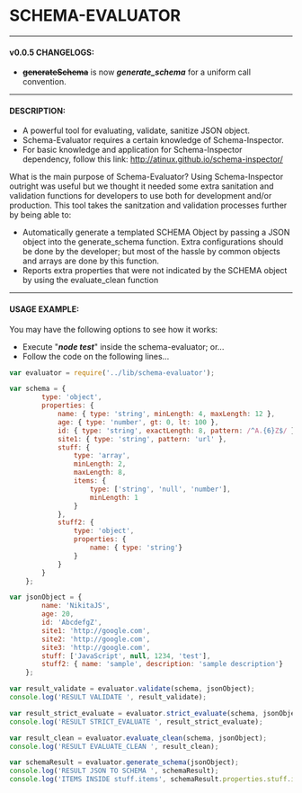 # SCHEMA-EVALUATOR #
- - - -
#### v0.0.5 CHANGELOGS: ####
* __~~generateSchema~~__ is now ___generate_schema___ for a uniform call convention.
- - - -

#### DESCRIPTION: ####
* A powerful tool for evaluating, validate, sanitize JSON object.
* Schema-Evaluator requires a certain knowledge of Schema-Inspector.
* For basic knowledge and application for Schema-Inspector dependency, follow this link: http://atinux.github.io/schema-inspector/

What is the main purpose of Schema-Evaluator?
Using Schema-Inspector outright was useful but we thought it needed some extra sanitation and validation functions for
developers to use both for development and/or production. This tool takes the sanitzation and validation processes further
by being able to:
- Automatically generate a templated SCHEMA Object by passing a JSON object into the generate_schema function. Extra
configurations should be done by the developer; but most of the hassle by common objects and arrays are done by this function.
- Reports extra properties that were not indicated by the SCHEMA object by using the evaluate_clean function
- - - -
#### USAGE EXAMPLE: ####
You may have the following options to see how it works:
* Execute "___node test___" inside the schema-evaluator; or...
* Follow the code on the following lines...

```javascript
var evaluator = require('../lib/schema-evaluator');

var schema = {
        type: 'object',
        properties: {
            name: { type: 'string', minLength: 4, maxLength: 12 },
            age: { type: 'number', gt: 0, lt: 100 },
            id: { type: 'string', exactLength: 8, pattern: /^A.{6}Z$/ },
            site1: { type: 'string', pattern: 'url' },
            stuff: {
                type: 'array',
                minLength: 2,
                maxLength: 8,
                items: {
                    type: ['string', 'null', 'number'],
                    minLength: 1
                }
            },
            stuff2: {
                type: 'object',
                properties: {
                    name: { type: 'string'}
                }
            }
        }
    };

var jsonObject = {
        name: 'NikitaJS',
        age: 20,
        id: 'AbcdefgZ',
        site1: 'http://google.com',
        site2: 'http://google.com',
        site3: 'http://google.com',
        stuff: ['JavaScript', null, 1234, 'test'],
        stuff2: { name: 'sample', description: 'sample description'}
    };

var result_validate = evaluator.validate(schema, jsonObject);
console.log('RESULT VALIDATE ', result_validate);

var result_strict_evaluate = evaluator.strict_evaluate(schema, jsonObject);
console.log('RESULT STRICT_EVALUATE ', result_strict_evaluate);

var result_clean = evaluator.evaluate_clean(schema, jsonObject);
console.log('RESULT EVALUATE_CLEAN ', result_clean);

var schemaResult = evaluator.generate_schema(jsonObject);
console.log('RESULT JSON TO SCHEMA ', schemaResult);
console.log('ITEMS INSIDE stuff.items', schemaResult.properties.stuff.items);
```